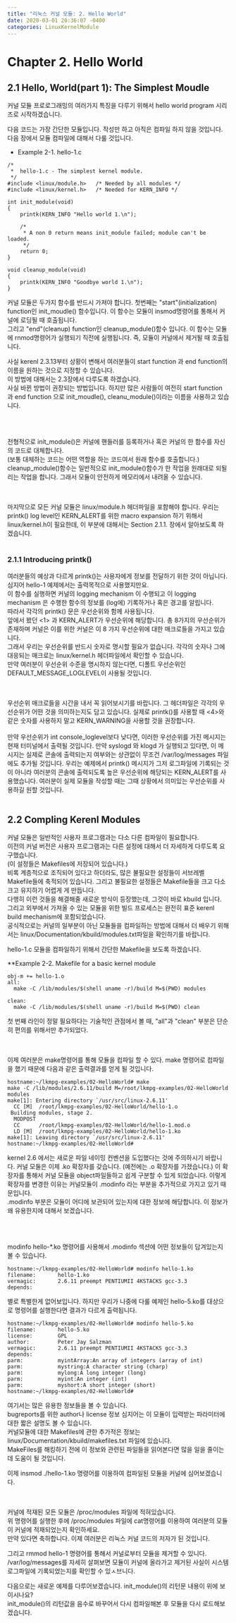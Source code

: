 ```yaml
---
title: "리눅스 커널 모듈: 2. Hello World"
date: 2020-03-01 20:36:07 -0400
categories: LinuxKernelModule
---
```


# Chapter 2. Hello World
## 2.1 Hello, World(part 1): The Simplest Moudle
커널 모듈 프로로그래밍의 여러가지 특징을 다루기 위해서 hello world program 시리즈로 시작하겠습니다.

다음 코드는 가장 간단한 모듈입니다. 작성만 하고 아직은 컴파일 하지 않을 것입니다. 다음 장에서 모듈 컴파일에 대해서 다룰 것입니다.  

* Example 2-1. hello-1.c

```
/*  
 *  hello-1.c - The simplest kernel module.
 */
#include <linux/module.h>	/* Needed by all modules */
#include <linux/kernel.h>	/* Needed for KERN_INFO */

int init_module(void)
{
	printk(KERN_INFO "Hello world 1.\n");

	/* 
	 * A non 0 return means init_module failed; module can't be loaded. 
	 */
	return 0;
}

void cleanup_module(void)
{
	printk(KERN_INFO "Goodbye world 1.\n");
}
```

커널 모듈은 두가지 함수를 반드시 가져야 합니다.
첫번째는 "start"(initialization) function인 init_moudle() 함수입니다. 이 함수는 모듈이 insmod명령어를 통해서 커널에 로딩될 때 호출됩니다.   
그리고 "end"(cleanup) function인 cleanup_module()함수 입니다. 이 함수는 모듈에 rnmod명령어가 실행되기 직전에 실행됩니다. 즉, 모듈이 커널에서 제거될 때 호출됩니다.  

사실 kerenl 2.3.13부터 상황이 변해서 여러분들이 start function 과 end function의 이름을 원하는 것으로 지정할 수 있습니다.  
이 방법에 대해서는 2.3장에서 다루도록 하겠습니다.  
사실 바뀐 방법이 권장되는 방법입니다. 하지만 많은 사람들이 여전히 start function 과 end function 으로 init_moudle(), cleanu_module()이라는 이름을 사용하고 있습니다.  

<br/>
<br/>

전형적으로 init_module()은 커널에 핸들러를 등록하거나 혹은 커널의 한 함수를 자신의 코드로 대체합니다.  
(보통 대체하는 코드는 어떤 역할을 하는 코드여서 원래 함수를 호출합니다.)  
cleanup_module()함수는 일반적으로 init_module()함수가 한 작업을 원래대로 되될리는 작업을 합니다. 그래서 모듈이 안전하게 메모리에서 내려올 수 있습니다.  

<br/>
<br/>
마지막으로 모든 커널 모듈은 linux/module.h 헤더파일을 포함해야 합니다.  
우리는 printk() log level인 KERN_ALERT를 위한 macro expansion 하기 위해서 linux/kernel.h이 필요한데, 이 부분에 대해서는 Section 2.1.1. 장에서 알아보도록 하겠습니다.  

<br/>
<br/>

### 2.1.1 Introducing printk()
여러분들의 예상과 다르게 printk()는 사용자에게 정보를 전달하기 위한 것이 아닙니다.  
심지어 hello-1 예제에서는 출력목적으로 사용했지만요.  
이 함수를 실행하면 커널의 logging mechanism 이 수행되고 이 logging mechanism 은 수행한 함수의 정보를 (log에) 기록하거나 혹은 경고를 알립니다.  
따라서 각각의 printk() 문은 우선순위와 함께 사용됩니다.  
앞에서 봤던 <1> 과  KERN_ALERT가 우선순위에 해당합니다. 총 8가지의 우선순위가 존재하며 커널은 이를 위한 커널은 이 8 가지 우선순위에 대한 매크로들을 가지고 있습니다.  
그래서 우리는 우선순위를 반드시 숫자로 명시할 필요가 없습니다. 각각의 숫자나 그에 대응되는 매크로는 linux/kernel.h 헤더파일에서 확인할 수 있습니다.  
만약 여러분이 우선순위 수준을 명시하지 않는다면, 디폴트 우선순위인 DEFAULT_MESSAGE_LOGLEVEL이 사용될 것입니다.

<br/>
<br/>
우선순위 매크로들을 시간을 내서 꼭 읽어보시기를 바랍니다. 그 헤더파일은 각각의 우선순위가 어떤 것을 의미하는지도 담고 있습니다.  
실제로 printk()를 사용할 때 <4>와 같은 숫자를 사용하지 말고 KERN_WARNING을 사용할 것을 권장합니다.  

<br/>
<br/>
만약 우선순위가 int console_loglevel보다 낮다면, 이러한 우선순위를 가진 메시지는 현재 터미널에서 출력될 것입니다.  
만약 syslogd 와 klogd 가 실행되고 있다면, 이 메시지는 실제로 콘솔에 출력되는지 여부와는 상관없이 무조건 /var/log/messages 파일에도 추가될 것입니다.  
우리는 예제에서 printk() 메시지가 그저 로그파일에 기록되는 것이 아니라 여러분의 콘솔에 출력되도록 높은 우선순위에 해당되는 KERN_ALERT를 사용했습니다.  
여러분이 실제 모듈을 작성할 때는 그때 상황에서 의미있는 우선순위를 사용하길 원할 것입니다.  

<br/>
<br/>

## 2.2 Compling Kerenl Modules
커널 모듈은 일반적인 사용자 프로그램과는 다소 다른 컴파일이 필요합니다.  
이전의 커널 버전은 사용자 프로그램과는 다른 설정에 대해서 더 자세하게 다루도록 요구했습니다.  
(이 설정들은 Makefiles에 저장되어 있습니다.)  
비록 계층적으로 조직되어 있다고 하더라도, 많은 불필요한 설정들이 서브레벨 Makefile들에 축적되어 있습니다. 그리고 불필요한 설정들은 Makefile들을 크고 다소 크고 유지하기 어렵게 게 만듭니다.  
다행히 이런 것들을 해결해줄 새로운 방식이 등장했는데, 그것이 바로 kbuild 입니다.  
그리고 외부에서 가져올 수 있는 모듈을 위한 빌드 프로세스는 완전히 표준 kerenl build mechanism에 포함되었습니다.  
공식적으로는 커널의 일부분이 아닌 모듈들을 컴파일하는 방법에 대해서 더 배우기 위해서는 linux/Documentation/kbuild/modules.txt파일을 확인하기를 바랍니다.  

hello-1.c 모듈을 컴파일하기 위해서 간단한 Makefile을 보도록 하겠습니다.

**Example 2-2. Makefile for a basic kernel module
```
obj-m += hello-1.o
all:
  make -C /lib/modules/$(shell uname -r)/build M=$(PWD) modules
  
clean:
  make -C /lib/modules/$(shell uname -r)/build M=$(PWD) clean
```
첫 번째 라인이 정말 필요하다는 기술적인 관점에서 볼 때, "all"과 "clean" 부분은 단순히 편의를 위해서만 추가되었다.  

<br/>
<br/>
이제 여러분은 make명령어를 통해 모듈을 컴파일 할 수 있다. make 명령어로 컴파일을 했기 때문에 다음과 같은 출력결과를 얻게 될 것입니다.  

```
hostname:~/lkmpg-examples/02-HelloWorld# make
make -C /lib/modules/2.6.11/build M=/root/lkmpg-examples/02-HelloWorld modules
make[1]: Entering directory `/usr/src/linux-2.6.11'
  CC [M]  /root/lkmpg-examples/02-HelloWorld/hello-1.o
 Building modules, stage 2.
  MODPOST
  CC      /root/lkmpg-examples/02-HelloWorld/hello-1.mod.o
  LD [M]  /root/lkmpg-examples/02-HelloWorld/hello-1.ko
make[1]: Leaving directory `/usr/src/linux-2.6.11'
hostname:~/lkmpg-examples/02-HelloWorld#
```

kernel 2.6 에서는 새로운 파일 네이밍 컨벤션을 도입했다는 것에 주의하시기 바랍니다. 커널 모둘은 이제 .ko 확장자를 갖습니다.
(예전에는 .o 확장자를 가졌습니다.) 이 확장자를 통해서 커널 모듈을 object파일들하고 쉽게 구분할 수 있게 되었습니다.
이렇게 확장자를 변경한 이유는 커널모듈이 .modinfo 라는 부분을 추가적으로 가지고 있기 때문입니다.  
.modinfo 부분은 모듈이 어디에 보관되어 있는지에 대한 정보에 해당합니다. 이 정보가 왜 유용한지에 대해서 보겠습니다.

<br/>
<br/>

modinfo hello-*.ko 명령어를 사용해서 .modinfo 섹션에 어떤 정보들이 담겨있는지 볼 수 있습니다.
```
hostname:~/lkmpg-examples/02-HelloWorld# modinfo hello-1.ko
filename:       hello-1.ko
vermagic:       2.6.11 preempt PENTIUMII 4KSTACKS gcc-3.3
depends:
```

별로 특별한게 없어보입니다. 하지만 우리가 나중에 다룰 예제인 hello-5.ko를 대상으로 명령어를 실행한다면 결과가 다르게 출력됩니다.  
```
hostname:~/lkmpg-examples/02-HelloWorld# modinfo hello-5.ko
filename:       hello-5.ko
license:        GPL
author:         Peter Jay Salzman
vermagic:       2.6.11 preempt PENTIUMII 4KSTACKS gcc-3.3
depends:
parm:           myintArray:An array of integers (array of int)
parm:           mystring:A character string (charp)
parm:           mylong:A long integer (long)
parm:           myint:An integer (int)
parm:           myshort:A short integer (short)
hostname:~/lkmpg-examples/02-HelloWorld# 
```

여기서는 많은 유용한 정보들을 볼 수 있습니다.  
bugreports를 위한 author나 license 정보 심지어는 이 모듈이 입력받는 파라미터에 대한 짧은 설명도 볼 수 있습니다.  
커널모듈에 대한 Makefiles에 관한 추가적은 정보는 linux/Documentation/kbuild/makefiles.txt 파일에 있습니다.  
MakeFiles를 해킹하기 전에 이 정보와 관련된 파일들을 읽어본다면 많을 일을 줄이는데 도움이 될 것입니다.  

이제 insmod ./hello-1.ko 명령어를 이용하여 컴파일된 모듈을 커널에 심어보겠습니다.  
<br/>
<br/>

커널에 적재된 모든 모듈은 /proc/modules 파일에 적혀있습니다.  
위 명령어를 실행한 후에 /proc/modules 파일에 cat명령어를 이용하여 여러분의 모듈이 커널에 적재되었는지 확인하세요.  
만약 있다면 축하합니다. 이제 여러분은 리눅스 커널 코드의 저자가 된 것입니다.  

그리고 rmmod hello-1 명령어를 통해서 커널로부터 모듈을 제거할 수 있니다.  
/var/log/messages를 자세히 살펴보면 모듈이 커널에 올라가고 제거된 사실이 시스템 로그파일에 기록되었는지를 확인할 수 있ㅅ브니다.  

다음으로는 새로운 예제를 다루어보겠습니다. init_module()의 리턴문 내용이 위에 보이시나요?  
init_module()의 리턴값을 음수로 바꾸어서 다시 컴파일해본 후 모듈을 다시 로드해보겠습니다.  
 
<br/>
<br/>
<br/>
<br/>
<br/>


